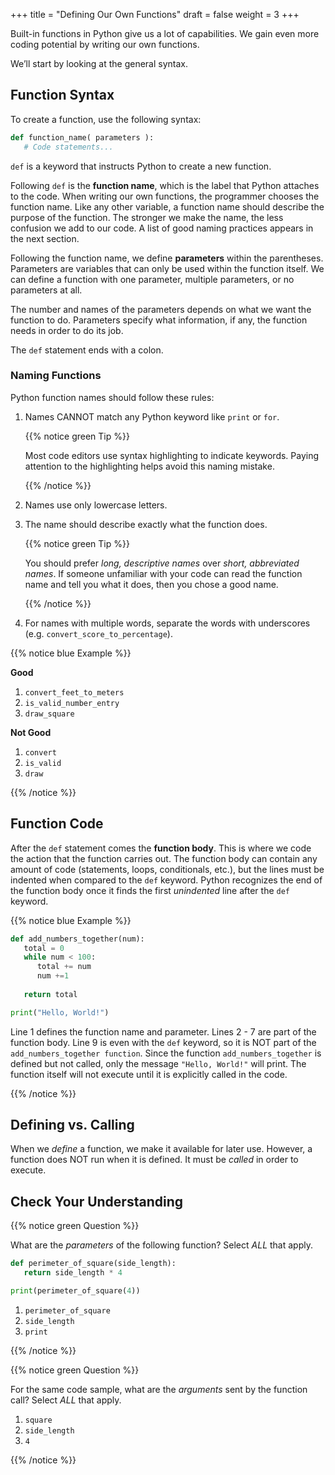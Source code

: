 +++
title = "Defining Our Own Functions"
draft = false
weight = 3
+++

Built-in functions in Python give us a lot of capabilities. We gain even more coding potential by 
writing our own functions.

We’ll start by looking at the general syntax.

## Function Syntax

To create a function, use the following syntax:

```python {linenos=table}
def function_name( parameters ):
   # Code statements...
```

`def` is a keyword that instructs Python to create a new function.

Following `def` is the **function name**, which is the label that Python
attaches to the code. When writing our own functions, the programmer chooses the function name. Like any 
other variable, a function name should describe the purpose of the function. The stronger we make the name,
the less confusion we add to our code. A list of good naming practices appears
in the next section.

Following the function name, we define **parameters** within the parentheses.
Parameters are variables that can only be used within the function itself. We
can define a function with one parameter, multiple parameters, or no parameters
at all.

The number and names of the parameters depends on what we want the function to
do. Parameters specify what information, if any, the function needs in order to
do its job.

The `def` statement ends with a colon.

### Naming Functions

Python function names should follow these rules:

1. Names CANNOT match any Python keyword like `print` or `for`.

   {{% notice green Tip %}}
   
   Most code editors use syntax highlighting to indicate keywords. Paying
   attention to the highlighting helps avoid this naming mistake.

   {{% /notice %}}

1. Names use only lowercase letters.
1. The name should describe exactly what the function does.

   {{% notice green Tip %}}
   
   You should prefer *long, descriptive names* over *short, abbreviated names*.
   If someone unfamiliar with your code can read the function name and tell
   you what it does, then you chose a good name.

   {{% /notice %}}

1. For names with multiple words, separate the words with underscores (e.g.
   `convert_score_to_percentage`).

{{% notice blue Example %}}

**Good**

1. `convert_feet_to_meters`
1. `is_valid_number_entry`
1. `draw_square`

**Not Good**

1. `convert`
1. `is_valid`
1. `draw`

{{% /notice %}}

## Function Code

After the `def` statement comes the **function body**. This is where we code
the action that the function carries out. The function body can contain any
amount of code (statements, loops, conditionals, etc.), but the lines must be
indented when compared to the `def` keyword. Python recognizes the end of the
function body once it finds the first *unindented* line after the `def`
keyword.

{{% notice blue Example %}}

```python {linenos=table}
def add_numbers_together(num):
   total = 0
   while num < 100:
      total += num 
      num +=1
   
   return total

print("Hello, World!")
```

Line 1 defines the function name and parameter. Lines 2 - 7 are part of the function body. Line 9 is even with the `def` keyword, so it is NOT part of the `add_numbers_together function`. Since the function `add_numbers_together` is defined but not called, only the message `"Hello, World!"` will print. The function itself will not execute until it is explicitly called in the code.

{{% /notice %}}

## Defining vs. Calling

When we *define* a function, we make it available for later use. However, a
function does NOT run when it is defined. It must be *called* in order to
execute.

## Check Your Understanding

{{% notice green Question %}}

What are the *parameters* of the following function? Select *ALL* that apply.

```python {linenos=table}
def perimeter_of_square(side_length):
   return side_length * 4

print(perimeter_of_square(4))
```

1. `perimeter_of_square`
1. `side_length`
1. `print`

{{% /notice %}}

<!-- Answer = 2 -->

{{% notice green Question %}}

For the same code sample, what are the *arguments* sent by the function call?
Select *ALL* that apply.

1. `square`
1. `side_length`
1. `4`

{{% /notice %}}

<!-- Answers = 3 -->
